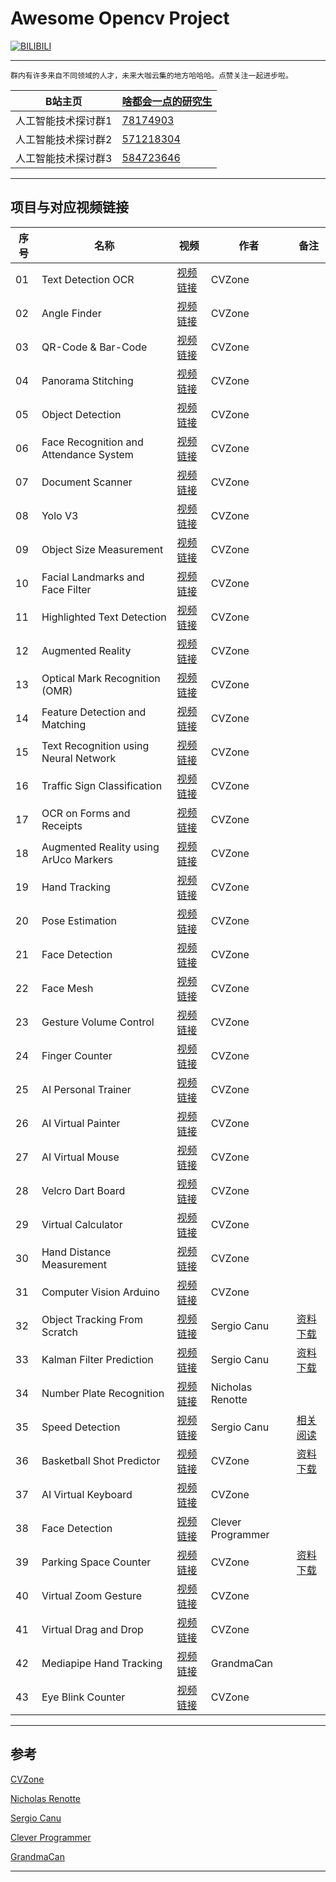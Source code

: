 Awesome Opencv Project
===========================

[![BILIBILI](https://github.com/Fafa-DL/Opencv-project/blob/main/26%20AI%20Virtual%20Painter/Mine.png)](https://space.bilibili.com/46880349)

****

```
群内有许多来自不同领域的人才，未来大咖云集的地方哈哈哈。点赞关注一起进步啦。
```
	
|B站主页|[啥都会一点的研究生](https://space.bilibili.com/46880349)|
|---|---|
|人工智能技术探讨群1|[78174903](https://jq.qq.com/?_wv=1027&k=lY5KVICA)|
|人工智能技术探讨群2|[571218304](https://jq.qq.com/?_wv=1027&k=ZCDCT3xV)|
|人工智能技术探讨群3|[584723646](https://jq.qq.com/?_wv=1027&k=bakez5Yz)|

****


## 项目与对应视频链接

|序号|名称|视频|作者|备注|
|---|---|---|---|---|
|01|Text Detection OCR|[视频链接](https://www.bilibili.com/video/BV18B4y1c7r4)|CVZone| |
|02|Angle Finder|[视频链接](https://www.bilibili.com/video/BV18B4y1c7r4?p=2)|CVZone| |
|03|QR-Code & Bar-Code|[视频链接](https://www.bilibili.com/video/BV18B4y1c7r4?p=5)|CVZone| |
|04|Panorama Stitching|[视频链接](https://www.bilibili.com/video/BV18B4y1c7r4?p=6)|CVZone| |
|05|Object Detection|[视频链接](https://www.bilibili.com/video/BV18B4y1c7r4?p=7)|CVZone| |
|06|Face Recognition and Attendance System|[视频链接](https://www.bilibili.com/video/BV18B4y1c7r4?p=9)|CVZone| |
|07|Document Scanner|[视频链接](https://www.bilibili.com/video/BV18B4y1c7r4?p=10)|CVZone| |
|08|Yolo V3|[视频链接](https://www.bilibili.com/video/BV18B4y1c7r4?p=11)|CVZone| |
|09|Object Size Measurement|[视频链接](https://www.bilibili.com/video/BV18B4y1c7r4?p=15)|CVZone| |
|10|Facial Landmarks and Face Filter|[视频链接](https://www.bilibili.com/video/BV18B4y1c7r4?p=16)|CVZone| |
|11|Highlighted Text Detection|[视频链接](https://www.bilibili.com/video/BV18B4y1c7r4?p=17)|CVZone| |
|12|Augmented Reality|[视频链接](https://www.bilibili.com/video/BV18B4y1c7r4?p=18)|CVZone| |
|13|Optical Mark Recognition (OMR)|[视频链接](https://www.bilibili.com/video/BV18B4y1c7r4?p=21)|CVZone| |
|14|Feature Detection and Matching|[视频链接](https://www.bilibili.com/video/BV18B4y1c7r4?p=22)|CVZone| |
|15|Text Recognition using Neural Network|[视频链接](https://www.bilibili.com/video/BV18B4y1c7r4?p=23)|CVZone| |
|16|Traffic Sign Classification|[视频链接](https://www.bilibili.com/video/BV18B4y1c7r4?p=24)|CVZone| |
|17|OCR on Forms and Receipts|[视频链接](https://www.bilibili.com/video/BV18B4y1c7r4?p=25)|CVZone| |
|18|Augmented Reality using ArUco Markers|[视频链接](https://www.bilibili.com/video/BV18B4y1c7r4?p=27)|CVZone| |
|19|Hand Tracking|[视频链接](https://www.bilibili.com/video/BV1qh411Y7ty?p=2)|CVZone| |
|20|Pose Estimation|[视频链接](https://www.bilibili.com/video/BV1qh411Y7ty?p=3)|CVZone| |
|21|Face Detection|[视频链接](https://www.bilibili.com/video/BV1qh411Y7ty?p=4)|CVZone| |
|22|Face Mesh|[视频链接](https://www.bilibili.com/video/BV1qh411Y7ty?p=5)|CVZone| |
|23|Gesture Volume Control|[视频链接](https://www.bilibili.com/video/BV1qh411Y7ty?p=6)|CVZone| |
|24|Finger Counter|[视频链接](https://www.bilibili.com/video/BV1qh411Y7ty?p=7)|CVZone| |
|25|AI Personal Trainer|[视频链接](https://www.bilibili.com/video/BV1qh411Y7ty?p=8)|CVZone| |
|26|AI Virtual Painter|[视频链接](https://www.bilibili.com/video/BV1qh411Y7ty?p=9)|CVZone| |
|27|AI Virtual Mouse|[视频链接](https://www.bilibili.com/video/BV1qh411Y7ty?p=10)|CVZone| |
|28|Velcro Dart Board|[视频链接](https://www.bilibili.com/video/BV17r4y1y7em/)|CVZone| |
|29|Virtual Calculator|[视频链接](https://www.bilibili.com/video/BV1rL4y1H7Vh/)|CVZone| |
|30|Hand Distance Measurement|[视频链接](https://www.bilibili.com/video/BV1Di4y1d7M5/)|CVZone| |
|31|Computer Vision Arduino|[视频链接](https://www.bilibili.com/video/BV1qL411j74K/)|CVZone| |
|32|Object Tracking From Scratch|[视频链接](https://www.bilibili.com/video/BV1kL4y1J74g)|Sergio Canu|[资料下载](https://pysource.com/wp-content/uploads/2021/10/Object-tracking-from-scratch-source_code.zip)|
|33|Kalman Filter Prediction|[视频链接](https://www.bilibili.com/video/BV1dQ4y1m7ZC/)|Sergio Canu|[资料下载](https://pysource.com/wp-content/uploads/2021/10/Pysource-Kalman-filter.zip)|
|34|Number Plate Recognition|[视频链接](https://www.bilibili.com/video/BV1xS4y1M713/)|Nicholas Renotte| |
|35|Speed Detection|[视频链接](https://www.bilibili.com/video/BV1YD4y1c7qc/)|Sergio Canu|[相关阅读](https://pysource.com/2021/10/26/speed-detection-from-cctv-with-opencv-and-deep-learning/)|
|36|Basketball Shot Predictor|[视频链接](https://www.bilibili.com/video/BV1zR4y1W7Jf/)|CVZone|[资料下载](https://usercontent.one/wp/www.computervision.zone/wp-content/uploads/2021/12/Files.zip?media=1632743877)|
|37|AI Virtual Keyboard|[视频链接](https://www.bilibili.com/video/BV13R4y1s7nh/)|CVZone| |
|38|Face Detection|[视频链接](https://www.bilibili.com/video/BV1mL41157Cn/)|Clever Programmer| |
|39|Parking Space Counter|[视频链接](https://www.bilibili.com/video/BV19T4y1f7Rx/)|CVZone|[资料下载](https://usercontent.one/wp/www.computervision.zone/wp-content/uploads/2021/12/CarParkProject.zip?media=1632743877)|
|40|Virtual Zoom Gesture|[视频链接](https://www.bilibili.com/video/BV1y44y177ZB/)|CVZone| |
|41|Virtual Drag and Drop|[视频链接](https://www.bilibili.com/video/BV1yb4y1Y78o/)|CVZone| |
|42|Mediapipe Hand Tracking|[视频链接](https://www.bilibili.com/video/BV1yb4y1Y78o/)|GrandmaCan| |
|43|Eye Blink Counter|[视频链接](https://www.bilibili.com/video/BV1hL4y1b7F5/)|CVZone| |
--------------------

## 参考

[CVZone](https://computervision.zone/)

[Nicholas Renotte](https://www.youtube.com/c/NicholasRenotte)

[Sergio Canu](https://pysource.com/)

[Clever Programmer](https://www.youtube.com/c/CleverProgrammer/featured)

[GrandmaCan](https://www.youtube.com/channel/UCrZOiJyMbXpZ8T5snCIJaLA)

--------------------
